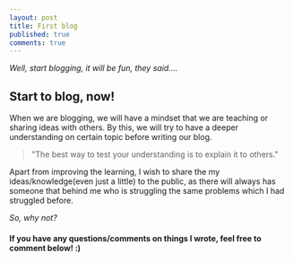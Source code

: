 ```yaml
---
layout: post
title: First blog 
published: true
comments: true
---
```



_Well, start blogging, it will be fun, they said...._  
  
 

## Start to blog, now!
When we are blogging, we will have a mindset that we are teaching or sharing ideas with others. By this, we will try to have a deeper understanding on certain topic before writing our blog.  
> "The best way to test your understanding is to explain it to others."  
  
Apart from improving the learning, I wish to share the my ideas/knowledge(even just a little) to the public, as there will always has someone that behind me who is struggling the same problems which I had struggled before.  
  
_So, why not?_  
  
#### If you have any questions/comments on things I wrote, feel free to comment below! :)      
  
  

 



